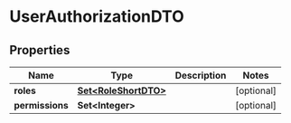

# UserAuthorizationDTO


## Properties

| Name | Type | Description | Notes |
|------------ | ------------- | ------------- | -------------|
|**roles** | [**Set&lt;RoleShortDTO&gt;**](RoleShortDTO.md) |  |  [optional] |
|**permissions** | **Set&lt;Integer&gt;** |  |  [optional] |



